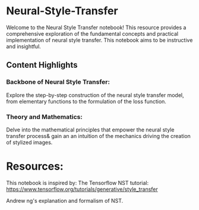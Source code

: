 # Neural-Style-Transfer
Welcome to the Neural Style Transfer notebook! This resource provides a comprehensive exploration of the fundamental concepts and practical implementation of neural style transfer. This notebook aims to be instructive and insightful. 
## Content Highlights
### Backbone of Neural Style Transfer:
Explore the step-by-step construction of the neural style transfer model, from elementary functions to the formulation of the loss function.
### Theory and Mathematics:
Delve into the mathematical principles that empower the neural style transfer process& gain an an intuition of the mechanics driving the creation of stylized images.

# Resources: 
This notebook is inspired by: 
The Tensorflow NST tutorial: https://www.tensorflow.org/tutorials/generative/style_transfer                                                                                                             



Andrew ng's explanation and formalism of NST.
